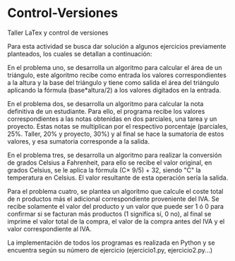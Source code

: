# Control-Versiones
Taller LaTex y control de versiones

Para esta actividad se busca dar solución a algunos ejercicios previamente planteados, los cuales se detallan a continuación:

En el problema uno, se desarrolla un algoritmo para calcular el área de un triángulo, este algoritmo recibe como entrada los valores correspondientes a la altura y la base del triángulo y tiene como salida el área del triángulo aplicando la fórmula (base*altura/2) a los valores digitados en la entrada.

En el problema dos, se desarrolla un algoritmo para calcular la nota definitiva de un estudiante. Para ello, el programa recibe los valores correspondientes a las notas obtenidas en dos parciales, una tarea y un proyecto. Estas notas se multiplican por el respectivo porcentaje (parciales, 25%. Taller, 20% y proyecto, 30%) y al final se hace la sumatoria de estos valores, y esa sumatoria corresponde a la salida.

En el problema tres, se desarrolla un algoritmo para realizar la conversión de grados Celsius a Fahrenheit, para ello se recibe el valor original, en grados Celsius, se le aplica la fórmula (C× 9/5) + 32, siendo "C" la temperatura en Celsius. El valor resultante de esta operación sería la salida.

Para el problema cuatro, se plantea un algoritmo que calcule el coste total de n productos más el adicional correspondiente proveniente del IVA. Se recibe solamente el valor del producto y un valor que puede ser 1 ó 0 para confirmar si se facturan más productos (1 significa sí, 0 no), al final se imprime el valor total de la compra, el valor de la compra antes del IVA y el valor correspondiente al IVA.

La implementación de todos los programas es realizada en Python y se encuentra según su número de ejercicio (ejercicio1.py, ejercicio2.py...)
